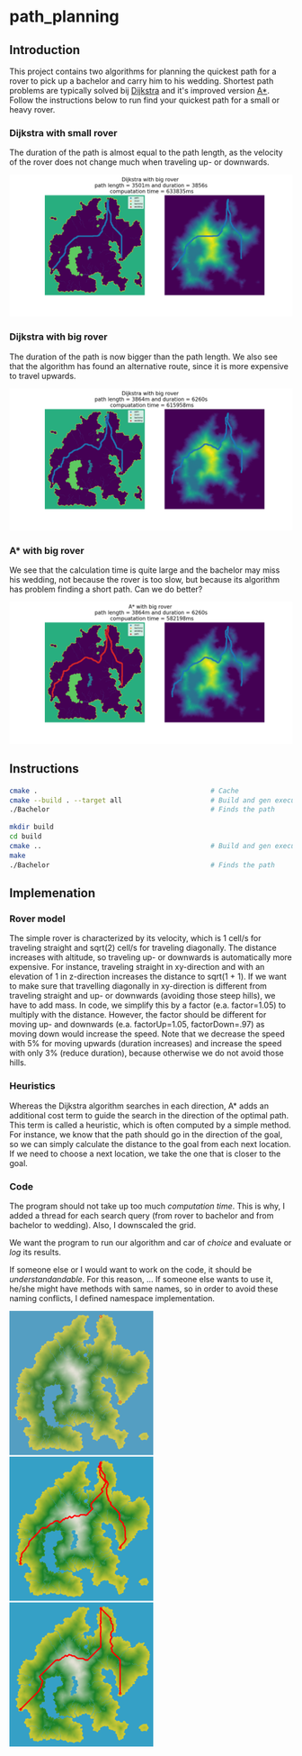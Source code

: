 # path_planning

## Introduction

This project contains two algorithms for planning the quickest path for a rover to pick up a bachelor and carry him to his wedding. Shortest path problems are typically solved bij [Dijkstra](https://en.wikipedia.org/wiki/Dijkstra%27s_algorithm) and it's improved version [A*](https://en.wikipedia.org/wiki/A*_search_algorithm). Follow the instructions below to run find your quickest path for a small or heavy rover. 

### Dijkstra with small rover
The duration of the path is almost equal to the path length, as the velocity of the rover does not change much when traveling up- or downwards. 

![Dijkstra small rover](results/dijkstra_path_with_small_rover.png)

### Dijkstra with big rover
The duration of the path is now bigger than the path length. We also see that the algorithm has found an alternative route, since it is more expensive to travel upwards. 
 
![Dijkstra big rover](results/dijkstra_path_with_big_rover.png)

### A* with big rover
We see that the calculation time is quite large and the bachelor may miss his wedding, not because the rover is too slow, but because its algorithm has problem finding a short path. Can we do better?

![A* big rover](results/a_star_path_with_big_rover.png)

## Instructions

```bash
cmake .                                           # Cache 
cmake --build . --target all                      # Build and gen executable
./Bachelor                                        # Finds the path
``` 
```bash
mkdir build                                       
cd build
cmake ..                                          # Build and gen executable
make
./Bachelor                                        # Finds the path
``` 
## Implemenation
### Rover model
The simple rover is characterized by its velocity, which is 1 cell/s for traveling straight and sqrt(2) cell/s for traveling diagonally. The distance increases with altitude, so traveling up- or downwards is automatically more expensive. For instance, traveling straight in xy-direction and with an elevation of 1 in z-direction increases the distance to sqrt(1 + 1). If we want to make sure that travelling diagonally in xy-direction is different from traveling straight and up- or downwards (avoiding those steep hills), we have to add mass. In code, we simplify this by a factor (e.a. factor=1.05) to multiply with the distance. However, the factor should be different for moving up- and downwards (e.a. factorUp=1.05, factorDown=.97) as moving down would increase the speed. Note that we decrease the speed with 5% for moving upwards (duration increases) and increase the speed with only 3% (reduce duration), because otherwise we do not avoid those hills. 

### Heuristics
Whereas the Dijkstra algorithm searches in each direction, A* adds an additional cost term to guide the search in the direction of the optimal path. This term is called a heuristic, which is often computed by a simple method. For instance, we know that the path should go in the direction of the goal, so we can simply calculate the distance to the goal from each next location. If we need to choose a next location, we take the one that is closer to the goal.

### Code 
The program should not take up too much *computation time*. This is why, I added a thread for each search query (from rover to bachelor and from bachelor to wedding). Also, I downscaled the grid.

We want the program to run our algorithm and car of *choice* and evaluate or *log* its results. 

If someone else or I would want to work on the code, it should be *understandandable*. For this reason, ... If someone else wants to use it, he/she might have methods with same names, so in order to avoid these naming conflicts, I defined namespace implementation.  

<img src="Island.png" width="256" height="256" title="Dijkstra">

<img src="results/dijkstra.png" width="256" height="256" title="Dijkstra">

<img src="results/a_star.png" width="256" height="256" title="A star">

